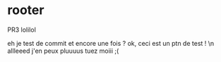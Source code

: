 # rooter
PR3 lolilol

eh je test de commit
et encore une fois ?
ok, ceci est un ptn de test !
\n allleeed j'en peux pluuuus tuez moiii ;(